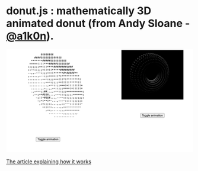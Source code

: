 # donut.js : mathematically 3D animated donut (from Andy Sloane - [@a1k0n](https://github.com/a1k0n)).

![image](preview/preview.png)

[The article explaining how it works](https://www.a1k0n.net/2011/07/20/donut-math.html)